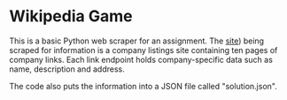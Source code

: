 # Wikipedia Game

This is a basic Python web scraper for an assignment. The  [site](http://data-interview.enigmalabs.org/companies/)) being scraped for information is a company listings site containing ten pages of company links. Each link endpoint holds company-specific data such as name, description and address.

The code also puts the information into a JSON file called "solution.json".
